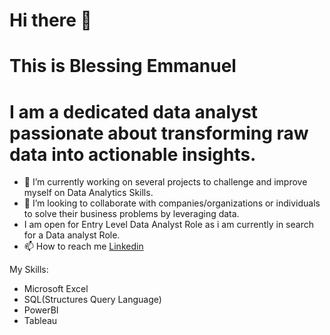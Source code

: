  # Hi there 👋 
 
# This is Blessing Emmanuel 
 
#  I am a dedicated data analyst passionate about transforming raw data into actionable insights. 
  
- 🌱 I’m currently working on several projects to challenge and improve myself on Data Analytics Skills.
- 💞️ I’m looking to collaborate with companies/organizations or individuals to solve their business problems by leveraging data.
- I am open for Entry Level Data Analyst Role as i am currently in search for a Data analyst Role.
- 📫 How to reach me [Linkedin](http://www.linkedin.com/in/blessing-emmanuel-pelumi)

 My Skills:
  
- Microsoft Excel
- SQL(Structures Query Language)
- PowerBI
- Tableau

<!---
EmmanuelBlessing95/EmmanuelBlessing95 is a ✨ special ✨ repository because its `README.md` (this file) appears on your GitHub profile.
You can click the Preview link to take a look at your changes.
--->
